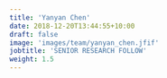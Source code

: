 ```yaml
---
title: 'Yanyan Chen'
date: 2018-12-20T13:44:55+10:00
draft: false
image: 'images/team/yanyan_chen.jfif'
jobtitle: 'SENIOR RESEARCH FOLLOW'
weight: 1.5
---
```


